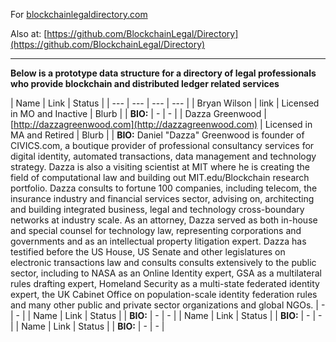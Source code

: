 For [blockchainlegaldirectory.com](http://blockchainlegaldirectory.com)

Also at: [https://github.com/BlockchainLegal/Directory](https://github.com/BlockchainLegal/Directory)

------------------

**Below is a prototype data structure for a directory of legal professionals who provide blockchain and distributed ledger related services**

| Name | Link | Status |
| --- | --- | --- | --- |
| Bryan Wilson | link | Licensed in MO and Inactive | Blurb |
| **BIO:** | - | - |
| Dazza Greenwood | [http://dazzagreenwood.com](http://dazzagreenwood.com) | Licensed in MA and Retired | Blurb |
| **BIO:** Daniel "Dazza" Greenwood is founder of CIVICS.com, a boutique provider of professional consultancy services for digital identity, automated transactions, data management and technology strategy. Dazza is also a visiting scientist at MIT where he is creating the field of computational law and building out MIT.edu/Blockchain research portfolio. Dazza consults to fortune 100 companies, including telecom, the insurance industry and financial services sector, advising on, architecting and building integrated business, legal and technology cross-boundary networks at industry scale. As an attorney, Dazza served as both in-house and special counsel for technology law, representing corporations and governments and as an intellectual property litigation expert. Dazza has testified before the US House, US Senate and other legislatures on electronic transactions law and consults consults extensively to the public sector, including to NASA as an Online Identity expert, GSA as a multilateral rules drafting expert, Homeland Security as a multi-state federated identity expert, the UK Cabinet Office on population-scale identity federation rules and many other public and private sector organizations and global NGOs. | - | - |
| Name | Link | Status | 
| **BIO:** | - | - |
| Name | Link | Status | 
| **BIO:** | - | - |
| Name | Link | Status | 
| **BIO:** | - | - |

